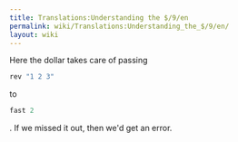 ```yaml
---
title: Translations:Understanding the $/9/en
permalink: wiki/Translations:Understanding_the_$/9/en/
layout: wiki
---
```


Here the dollar takes care of passing

``` Haskell
rev "1 2 3"
```

to

``` Haskell
fast 2
```

. If we missed it out, then we'd get an error.
